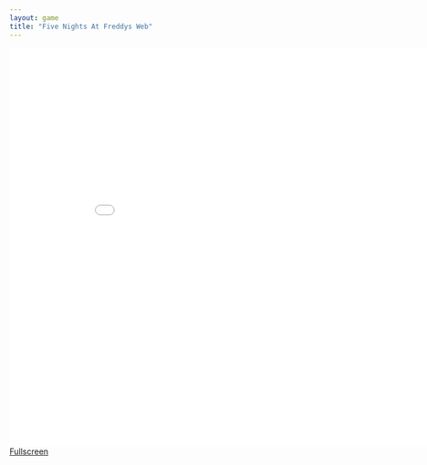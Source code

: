 ```yaml
---
layout: game
title: "Five Nights At Freddys Web"
---
```


<embed src="src/" width="900" height="700" allowfullscreen>
<a href="src/index.html">Fullscreen</a>